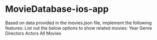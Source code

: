 # MovieDatabase-ios-app
Based on data provided in the movies.json file, implement the following features:  List out the below options to show related movies:  Year  Genre  Directors  Actors  All Movies  
